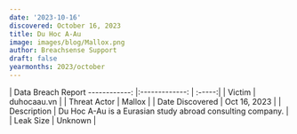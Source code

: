 ```yaml
---
date: '2023-10-16'
discovered: October 16, 2023
title: Du Hoc A-Au
image: images/blog/Mallox.png
author: Breachsense Support
draft: false
yearmonths: 2023/october
---
```



| Data Breach Report
------------:     |:-------------:    | :-----:|
| Victim      | duhocaau.vn      | 
| Threat Actor      | Mallox      | 
| Date Discovered      | Oct 16, 2023      | 
| Description      | Du Hoc A-Au is a Eurasian study abroad consulting company.      | 
| Leak Size      | Unknown      | 

